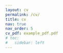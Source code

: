 ```yaml
---
layout: cv
permalink: /cv/
title: cv
nav: true
nav_order: 5
cv_pdf: example_pdf.pdf
# toc:
#   sidebar: left
---
```

